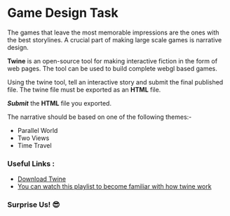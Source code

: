 # Game Design Task

The games that leave the most memorable impressions are the ones with the best storylines. A crucial part of making large scale games is narrative design.

**Twine** is an open-source tool for making interactive fiction in the form of web pages. The tool can be used to build complete webgl based games.

Using the twine tool, tell an interactive story and submit the final published file. The twine file must be exported as an **HTML** file.

**_Submit_** the **HTML** file you exported.

The narrative should be based on one of the following themes:-

- Parallel World
- Two Views
- Time Travel

### Useful Links :

- [Download Twine](https://twinery.org/)
- [You can watch this playlist to become familiar with how twine work](https://youtube.com/playlist?list=PLklITFhXtPCCKadv-0Gcbqoj3OCev695D)

### Surprise Us! 😎

